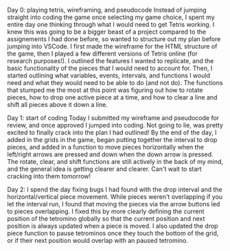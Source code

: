 Day 0: playing tetris, wireframing, and pseudocode
    Instead of jumping straight into coding the game once selecting my game choice, I spent my entire day one thinking through what I would need to get Tetris working. I knew this was going to be a bigger beast of a project compared to the assignements I had done before, so wanted to structure out my plan before jumping into VSCode.
    I first made the wireframe for the HTML structure of the game, then I played a few different versions of Tetris online (for research purposes!). I outlined the features I wanted to replicate, and the basic functionality of the pieces that I would need to account for. Then, I started outlining what variables, events, intervals, and functions I would need and what they would need to be able to do (and not do).
    The functions that stumped me the most at this point was figuring out how to rotate pieces, how to drop one active piece at a time, and how to clear a line and shift all pieces above it down a line.

Day 1: start of coding
    Today I submitted my wireframe and pseudocode for review, and once approved I jumped into coding. Not going to lie, was pretty excited to finally crack into the plan I had outlined!
    By the end of the day, I added in the grids in the game, began putting together the interval to drop pieces, and added in a function to move pieces horizontally when the left/right arrows are pressed and down when the down arrow is pressed.
    The rotate, clear, and shift functions are still actively in the back of my mind, and the general idea is getting clearer and clearer. Can't wait to start cracking into them tomorrow!

Day 2:
    I spend the day fixing bugs I had found with the drop interval and the horizontal/vertical piece movement. While pieces weren't overlapping if you let the interval run, I found that moving the pieces via the arrow buttons led to pieces overlapping. I fixed this by more clearly defining the current position of the tetromino globally so that the current position and next position is always updated when a piece is moved.
    I also updated the drop piece function to pause tetrominos once they touch the bottom of the grid, or if their next position would overlap with an paused tetromino.

